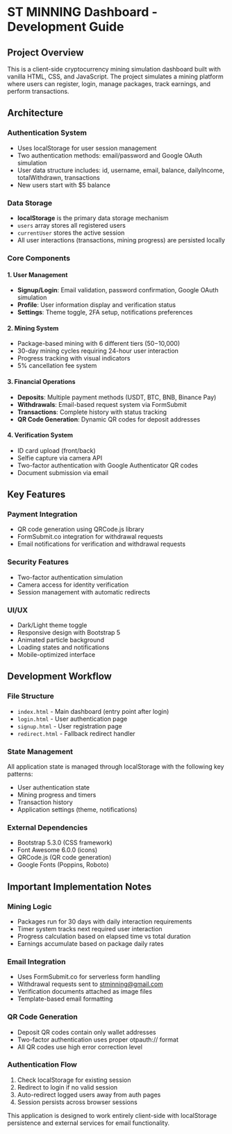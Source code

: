# ST MINNING Dashboard - Development Guide

## Project Overview
This is a client-side cryptocurrency mining simulation dashboard built with vanilla HTML, CSS, and JavaScript. The project simulates a mining platform where users can register, login, manage packages, track earnings, and perform transactions.

## Architecture

### Authentication System
- Uses localStorage for user session management
- Two authentication methods: email/password and Google OAuth simulation
- User data structure includes: id, username, email, balance, dailyIncome, totalWithdrawn, transactions
- New users start with $5 balance

### Data Storage
- **localStorage** is the primary data storage mechanism
- `users` array stores all registered users
- `currentUser` stores the active session
- All user interactions (transactions, mining progress) are persisted locally

### Core Components

#### 1. User Management
- **Signup/Login**: Email validation, password confirmation, Google OAuth simulation
- **Profile**: User information display and verification status
- **Settings**: Theme toggle, 2FA setup, notifications preferences

#### 2. Mining System
- Package-based mining with 6 different tiers ($50-$10,000)
- 30-day mining cycles requiring 24-hour user interaction
- Progress tracking with visual indicators
- 5% cancellation fee system

#### 3. Financial Operations
- **Deposits**: Multiple payment methods (USDT, BTC, BNB, Binance Pay)
- **Withdrawals**: Email-based request system via FormSubmit
- **Transactions**: Complete history with status tracking
- **QR Code Generation**: Dynamic QR codes for deposit addresses

#### 4. Verification System
- ID card upload (front/back)
- Selfie capture via camera API
- Two-factor authentication with Google Authenticator QR codes
- Document submission via email

## Key Features

### Payment Integration
- QR code generation using QRCode.js library
- FormSubmit.co integration for withdrawal requests
- Email notifications for verification and withdrawal requests

### Security Features
- Two-factor authentication simulation
- Camera access for identity verification
- Session management with automatic redirects

### UI/UX
- Dark/Light theme toggle
- Responsive design with Bootstrap 5
- Animated particle background
- Loading states and notifications
- Mobile-optimized interface

## Development Workflow

### File Structure
- `index.html` - Main dashboard (entry point after login)
- `login.html` - User authentication page
- `signup.html` - User registration page
- `redirect.html` - Fallback redirect handler

### State Management
All application state is managed through localStorage with the following key patterns:
- User authentication state
- Mining progress and timers
- Transaction history
- Application settings (theme, notifications)

### External Dependencies
- Bootstrap 5.3.0 (CSS framework)
- Font Awesome 6.0.0 (icons)
- QRCode.js (QR code generation)
- Google Fonts (Poppins, Roboto)

## Important Implementation Notes

### Mining Logic
- Packages run for 30 days with daily interaction requirements
- Timer system tracks next required user interaction
- Progress calculation based on elapsed time vs total duration
- Earnings accumulate based on package daily rates

### Email Integration
- Uses FormSubmit.co for serverless form handling
- Withdrawal requests sent to stminning@gmail.com
- Verification documents attached as image files
- Template-based email formatting

### QR Code Generation
- Deposit QR codes contain only wallet addresses
- Two-factor authentication uses proper otpauth:// format
- All QR codes use high error correction level

### Authentication Flow
1. Check localStorage for existing session
2. Redirect to login if no valid session
3. Auto-redirect logged users away from auth pages
4. Session persists across browser sessions

This application is designed to work entirely client-side with localStorage persistence and external services for email functionality.